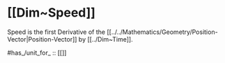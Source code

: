 
# [[Dim~Speed]] 

Speed is the first Derivative of the [[../../Mathematics/Geometry/Position-Vector|Position-Vector]] by [[../Dim~Time]]. 

#has_/unit_for_ :: [[]]

